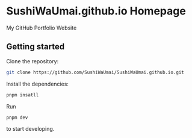 # SushiWaUmai.github.io Homepage

My GitHub Portfolio Website

## Getting started

Clone the repository:

```bash
git clone https://github.com/SushiWaUmai/SushiWaUmai.github.io.git
```

Install the dependencies:

```bash
pnpm insatll
```

Run

```bash
pnpm dev
```

to start developing.
